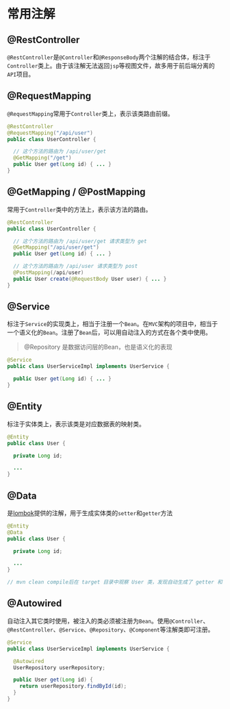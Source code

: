# 常用注解

## @RestController

`@RestController`是`@Controller`和`@ResponseBody`两个注解的结合体，标注于`Controller`类上。由于该注解无法返回`jsp`等视图文件，故多用于前后端分离的`API`项目。

## @RequestMapping

`@RequestMapping`常用于`Controller`类上，表示该类路由前缀。

``` java
@RestController
@RequestMapping("/api/user")
public class UserController {

  // 这个方法的路由为 /api/user/get
  @GetMapping("/get")
  public User get(Long id) { ... } 
}
```

## @GetMapping / @PostMapping

常用于`Controller`类中的方法上，表示该方法的路由。

``` java
@RestController
public class UserController {

  // 这个方法的路由为 /api/user/get 请求类型为 get
  @GetMapping("/api/user/get")
  public User get(Long id) { ... } 

  // 这个方法的路由为 /api/user 请求类型为 post
  @PostMapping(/api/user)
  public User create(@RequestBody User user) { ... }
}
```

## @Service

标注于`Service`的实现类上，相当于注册一个`Bean`。在`MVC`架构的项目中，相当于一个语义化的`Bean`。注册了`Bean`后，可以用自动注入的方式在各个类中使用。

> @Repository 是数据访问层的Bean，也是语义化的表现

``` java
@Service
public class UserServiceImpl implements UserService {

  public User get(Long id) { ... } 
}
```

## @Entity

标注于实体类上，表示该类是对应数据表的映射类。

``` java
@Entity
public class User {

  private Long id;

  ...
}
```

## @Data

是[lombok](https://www.jianshu.com/p/365ea41b3573)提供的注解，用于生成实体类的`setter`和`getter`方法

``` java
@Entity
@Data
public class User {

  private Long id;

  ...
}

// mvn clean compile后在 target 目录中观察 User 类，发现自动生成了 getter 和 setter 方法
```

## @Autowired

自动注入其它类时使用，被注入的类必须被注册为`Bean`。使用`@Controller`、`@RestController`、`@Service`、`@Repository`、`@Component`等注解类即可注册。

``` java
@Service
public class UserServiceImpl implements UserService {

  @Autowired
  UserRepository userRepository;

  public User get(Long id) { 
    return userRepository.findById(id);
  } 
}
```